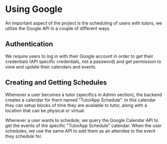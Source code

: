 # Using Google

An important aspect of the project is the scheduling of users with tutors, we utilize the Google API in a couple of different ways.

## Authentication

We require users to log in with their Google account in order to get their credentials (API specific credentials, not a password) and get permission to view and update their calendars and events.

## Creating and Getting Schedules

Whenever a user becomes a tutor (specifics in Admin section), the backend creates a calendar for them named "TutorApp Schedule". In this calendar they can setup blocks of time they are available to tutor, along with a location that can be physical or virtual.

Whenever a user wants to schedule, we query the Google Calendar API to get the events of the specific "TutorApp Schedule" calendar. When the user schedules, we use the same API to add them as an attendee to the event they schedule for.